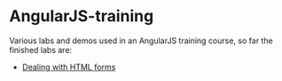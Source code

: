AngularJS-training
==================

Various labs and demos used in an AngularJS training course, so far the finished labs are:

<ul>
	<li><a href="https://github.com/FilipStenbeck/angularJS-training/tree/master/lab-signup-form">Dealing with HTML forms</li>
</ul>